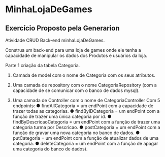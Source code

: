 # MinhaLojaDeGames
## Exercício Proposto pela Generarion

Atividade CRUD Back-end minhaLojaDeGames.

Construa um back-end para uma loja de games onde ele tenha a capacidade de
manipular os dados dos Produtos e usuários da loja.

Parte 1 criação da tabela Categoria.

1. Camada de model com o nome de Categoria com os seus atributos.

2. Uma camada de repository com o nome CategoriaRepository (com a
capacidade de se comunicar com o banco de dados mysql).

3. Uma camada de Controller com o nome de CategoriaController Com 5
endpoints:
● findAllCategoria = um endPoint com a capacidade de trazer todas as
categorias.
● findByIDCategoria = um endPoint com a função de trazer uma única
categoria por id.
● findByDescricaoCategoria = um endPoint com a função de trazer uma
categoria turma por Descricao.
● postCategoria = um endPoint com a função de gravar uma nova categoria no
banco de dados.
● putCategoria = um endPoint com a função de atualizar dados de uma
categoria.
● deleteCategoria = um endPoint com a função de apagar uma categoria do
banco de dados).
